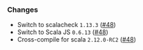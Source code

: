 ### Changes

* Switch to scalacheck `1.13.3` ([#48])
* Switch to Scala JS `0.6.13` ([#48])
* Cross-compile for scala `2.12.0-RC2` ([#48])

[#48]: https://github.com/alexarchambault/scalacheck-shapeless/pull/48
